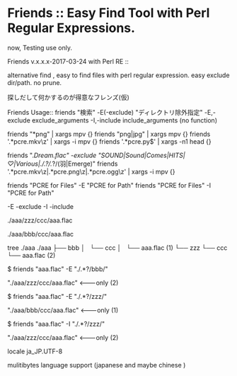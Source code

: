 # Friends :: Easy Find Tool with Perl Regular Expressions.

now, Testing use only.

Friends v.x.x.x-2017-03-24 with Perl RE ::

alternative find , easy to find files with perl regular expression.
easy exclude dir/path. no prune.

探しだして何かするのが得意なフレンズ(仮)

Friends Usage::
friends "検索" -E(-exclude) "ディレクトリ除外指定"
  -E,-exclude exclude_arguments
  -I,-include include_arguments (no function)

  friends "*png"        | xargs mpv       {}
  friends "png|jpg"     | xargs mpv       {}
  friends '.*pcre.mkv\z' | xargs -i  mpv   {}
  friends '.*pcre.py$'   | xargs -n1 head  {}
 

 friends ".*Dream.*flac" -exclude "SOUND|Sound|Comes|HITS|♡|Various|./.*?/.*?/(羽|Emerge)" 
 friends '.*pcre.mkv\z|.*pcre.png\z|.*pcre.ogg\z' | xargs -i  mpv {} 
 
friends "PCRE for Files" -E "PCRE for Path"
friends "PCRE for Files" -I "PCRE for Path"

-E -exclude
-I -include

./aaa/zzz/ccc/aaa.flac

./aaa/bbb/ccc/aaa.flac

tree ./aaa
./aaa
├── bbb
│   └── ccc
│       └── aaa.flac (1)
└── zzz
    └── ccc
        └── aaa.flac (2)

$ friends "aaa.flac" -E "./.*?/bbb/"

"./aaa/zzz/ccc/aaa.flac" <---only (2)

$ friends "aaa.flac" -E "./.*?/zzz/"

"./aaa/bbb/ccc/aaa.flac" <---only (1)

$ friends "aaa.flac" -I "./.*?/zzz/"

"./aaa/zzz/ccc/aaa.flac"  <---only (2)


locale ja_JP.UTF-8

mulitibytes language support (japanese and maybe chinese )
